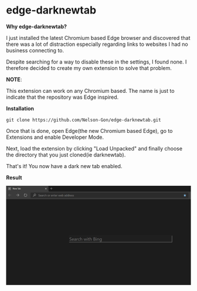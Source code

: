 # edge-darknewtab

**Why edge-darknewtab?**

I just installed the latest Chromium based Edge browser and discovered that there was a lot of distraction especially regarding links to websites I had no business connecting to. 

Despite searching for a way to disable these in the settings, I found none. I therefore decided to create my own extension to solve that problem. 

**NOTE**:

This extension can work on any Chromium based. The name is just to indicate that the repository was Edge inspired.

**Installation**

```
git clone https://github.com/Nelson-Gon/edge-darknewtab.git

```

Once that is done, open Edge(the new Chromium based Edge), go to Extensions and enable Developer Mode.

Next, load the extension by clicking "Load Unpacked" and finally choose the directory that you just cloned(ie darknewtab).

That's it! You now have a dark new tab enabled.

**Result**

![New tab](results.png)
